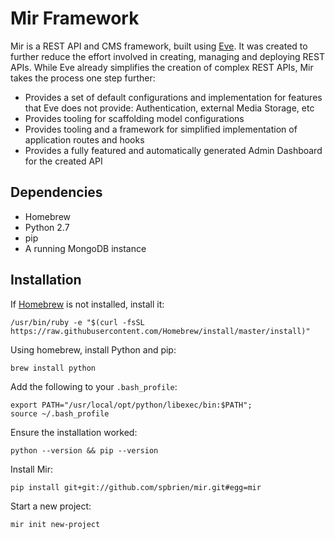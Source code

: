 # Mir Framework

Mir is a REST API and CMS framework, built using [Eve](http://python-eve.org/). It was created to further reduce the effort involved in creating, managing and deploying REST APIs. While Eve already simplifies the creation of complex REST APIs, Mir takes the process one step further:

* Provides a set of default configurations and implementation for features that Eve does not provide: Authentication, external Media Storage, etc
* Provides tooling for scaffolding model configurations
* Provides tooling and a framework for simplified implementation of application routes and hooks
* Provides a fully featured and automatically generated Admin Dashboard for the created API

## Dependencies

* Homebrew
* Python 2.7
* pip
* A running MongoDB instance

## Installation

If [Homebrew](https://brew.sh/) is not installed, install it:

```
/usr/bin/ruby -e "$(curl -fsSL https://raw.githubusercontent.com/Homebrew/install/master/install)"
```

Using homebrew, install Python and pip:

```
brew install python
```

Add the following to your `.bash_profile`:

```
export PATH="/usr/local/opt/python/libexec/bin:$PATH";
source ~/.bash_profile
```

Ensure the installation worked:

```
python --version && pip --version
```

Install Mir:

```
pip install git+git://github.com/spbrien/mir.git#egg=mir
```

Start a new project:

```
mir init new-project
```
